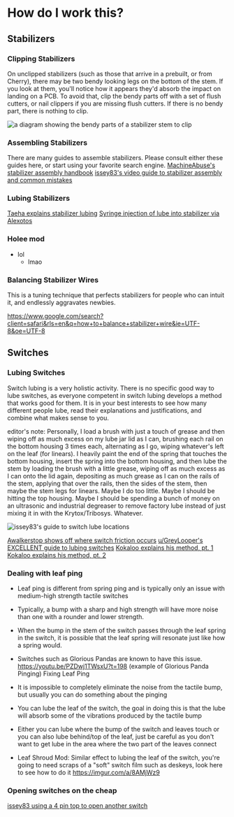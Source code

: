 # How do I work this?

## Stabilizers

### Clipping Stabilizers

On unclipped stabilizers (such as those that arrive in a prebuilt, or from Cherry), there may be two bendy looking legs on the bottom of the stem. If you look at them, you'll notice how it appears they'd absorb the impact on landing on a PCB. To avoid that, clip the bendy parts off with a set of flush cutters, or nail clippers if you are missing flush cutters. If there is no bendy part, there is nothing to clip.

![a diagram showing the bendy parts of a stabilizer stem to clip](https://www.maketecheasier.com/assets/uploads/2020/04/keyboard-stabiliser-modding-1-1.jpg)

### Assembling Stabilizers

There are many guides to assemble stabilizers. Please consult either these guides here, or start using your favorite search engine.
[MachineAbuse's stabilizer assembly handbook](https://imgur.com/gallery/pHK0vhz)
[issey83's video guide to stabilizer assembly and common mistakes](https://www.youtube.com/watch?v=6Yz-UzTY8_I)

### Lubing Stabilizers

[Taeha explains stabilizer lubing](https://www.youtube.com/watch?v=usNx1_d0HbQ)
[Syringe injection of lube into stabilizer via Alexotos](https://www.youtube.com/watch?v=nuntwYJpSUY)

### Holee mod

* lol
  * lmao

### Balancing Stabilizer Wires

This is a tuning technique that perfects stabilizers for people who can intuit it, and endlessly aggravates newbies.

https://www.google.com/search?client=safari&rls=en&q=how+to+balance+stabilizer+wire&ie=UTF-8&oe=UTF-8

## Switches

### Lubing Switches

Switch lubing is a very holistic activity. There is no specific good way to lube switches, as everyone competent in switch lubing develops a method that works good for them. It is in your best interests to see how many different people lube, read their explanations and justifications, and combine what makes sense to you.

editor's note: Personally, I load a brush with just a touch of grease and then wiping off as much excess on my lube jar lid as I can, brushing each rail on the bottom housing 3 times each, alternating as I go, wiping whatever's left on the leaf (for linears). I heavily paint the end of the spring that touches the bottom housing, insert the spring into the bottom housing, and then lube the stem by loading the brush with a little grease, wiping off as much excess as I can onto the lid again, depositing as much grease as I can on the rails of the stem, applying that over the rails, then the sides of the stem, then maybe the stem legs for linears. Maybe I do too little. Maybe I should be hitting the top housing. Maybe I should be spending a bunch of money on an ultrasonic and industrial degreaser to remove factory lube instead of just mixing it in with the Krytox/Tribosys. Whatever.

![issey83's guide to switch lube locations](https://cdn.discordapp.com/attachments/190327462087884811/979355668823814164/switch_lubing.png)

[Awalkerstop shows off where switch friction occurs](https://imgur.com/gallery/hijSYcp)
[u/GreyLooper's EXCELLENT guide to lubing switches](https://docs.google.com/document/d/1MXrx8ddxSNVBCHFjNrUMt-8BxNHIVanFtn5v7nriAzg/edit)
[Kokaloo explains his method, pt. 1](https://discord.com/channels/190327149696253952/190327462087884811/898107799135997952)
[Kokaloo explains his method, pt. 2](https://discord.com/channels/190327149696253952/190327462087884811/898114513059057664)

### Dealing with leaf ping

* Leaf ping is different from spring ping and is typically only an issue with medium-high strength tactile switches
* Typically, a bump with a sharp and high strength will have more noise than one with a rounder and lower strength. 
* When the bump in the stem of the switch passes through the leaf spring in the switch, it is possible that the leaf spring will resonate just like how a spring would. 
* Switches such as Glorious Pandas are known to have this issue.
https://youtu.be/PZDwj1TWsxU?t=198 (example of Glorious Panda Pinging)
 Fixing Leaf Ping
* It is impossible to completely eliminate the noise from the tactile bump, but usually you can do something about the pinging

* You can lube the leaf of the switch, the goal in doing this is that the lube will absorb some of the vibrations produced by the tactile bump
* Either you can lube where the bump of the switch and leaves touch or you can also lube behind/top of the leaf, just be careful as you don't want to get lube in the area where the two part of the leaves connect

* Leaf Shroud Mod: Similar effect to lubing the leaf of the switch, you're going to need scraps of a "soft" switch film such as deskeys, look here to see how to do it https://imgur.com/a/8AMjWz9

### Opening switches on the cheap

[issey83 using a 4 pin top to open another switch](https://discord.com/channels/190327149696253952/190327462087884811/850610661951668284)
